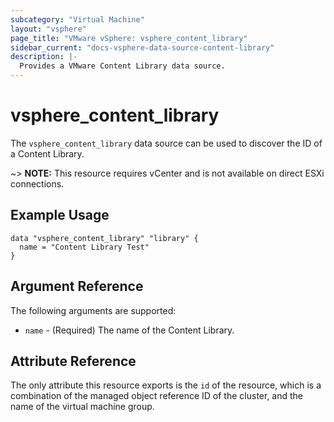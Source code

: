 ```yaml
---
subcategory: "Virtual Machine"
layout: "vsphere"
page_title: "VMware vSphere: vsphere_content_library"
sidebar_current: "docs-vsphere-data-source-content-library"
description: |-
  Provides a VMware Content Library data source.
---
```


# vsphere\_content\_library

The `vsphere_content_library` data source can be used to discover the ID of a Content Library.

~> **NOTE:** This resource requires vCenter and is not available on direct ESXi
connections.

## Example Usage

```hcl
data "vsphere_content_library" "library" {
  name = "Content Library Test"
}
```

## Argument Reference

The following arguments are supported:

* `name` - (Required) The name of the Content Library.

## Attribute Reference

The only attribute this resource exports is the `id` of the resource, which is
a combination of the managed object reference ID of the
cluster, and the name of the virtual machine group.
